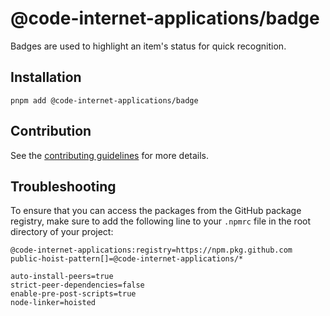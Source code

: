 # @code-internet-applications/badge

Badges are used to highlight an item&#x27;s status for quick recognition.

## Installation

```
pnpm add @code-internet-applications/badge
```

## Contribution

See the
[contributing guidelines](https://github.com/code-internet-applications/cbt-hydrogen/blob/main/CONTRIBUTING.md)
for more details.

## Troubleshooting

To ensure that you can access the packages from the GitHub package registry,
make sure to add the following line to your `.npmrc` file in the root directory
of your project:

```
@code-internet-applications:registry=https://npm.pkg.github.com
public-hoist-pattern[]=@code-internet-applications/*

auto-install-peers=true
strict-peer-dependencies=false
enable-pre-post-scripts=true
node-linker=hoisted
```
